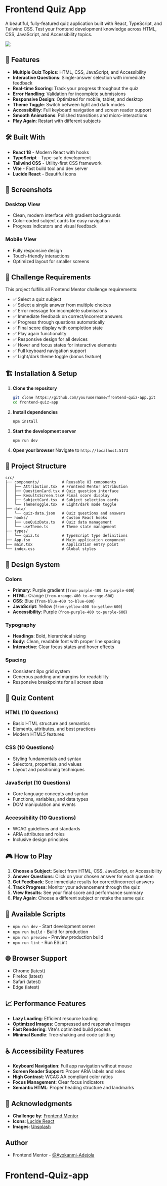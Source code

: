 # Frontend Quiz App

A beautiful, fully-featured quiz application built with React, TypeScript, and Tailwind CSS. Test your frontend development knowledge across HTML, CSS, JavaScript, and Accessibility topics.

![](image-1.png)

## 🌟 Features

- **Multiple Quiz Topics**: HTML, CSS, JavaScript, and Accessibility
- **Interactive Questions**: Single-answer selection with immediate feedback
- **Real-time Scoring**: Track your progress throughout the quiz
- **Error Handling**: Validation for incomplete submissions
- **Responsive Design**: Optimized for mobile, tablet, and desktop
- **Theme Toggle**: Switch between light and dark modes
- **Accessibility**: Full keyboard navigation and screen reader support
- **Smooth Animations**: Polished transitions and micro-interactions
- **Play Again**: Restart with different subjects



## 🛠️ Built With

- **React 18** - Modern React with hooks
- **TypeScript** - Type-safe development
- **Tailwind CSS** - Utility-first CSS framework
- **Vite** - Fast build tool and dev server
- **Lucide React** - Beautiful icons

## 📱 Screenshots

### Desktop View
- Clean, modern interface with gradient backgrounds
- Color-coded subject cards for easy navigation
- Progress indicators and visual feedback

### Mobile View
- Fully responsive design
- Touch-friendly interactions
- Optimized layout for smaller screens

## 🎯 Challenge Requirements

This project fulfills all Frontend Mentor challenge requirements:

- ✅ Select a quiz subject
- ✅ Select a single answer from multiple choices
- ✅ Error message for incomplete submissions
- ✅ Immediate feedback on correct/incorrect answers
- ✅ Progress through questions automatically
- ✅ Final score display with completion state
- ✅ Play again functionality
- ✅ Responsive design for all devices
- ✅ Hover and focus states for interactive elements
- ✅ Full keyboard navigation support
- ✅ Light/dark theme toggle (bonus feature)

## 🏗️ Installation & Setup

1. **Clone the repository**
   ```bash
   git clone https://github.com/yourusername/frontend-quiz-app.git
   cd frontend-quiz-app
   ```

2. **Install dependencies**
   ```bash
   npm install
   ```

3. **Start the development server**
   ```bash
   npm run dev
   ```

4. **Open your browser**
   Navigate to `http://localhost:5173`

## 📁 Project Structure

```
src/
├── components/          # Reusable UI components
│   ├── Attribution.tsx  # Frontend Mentor attribution
│   ├── QuestionCard.tsx # Quiz question interface
│   ├── ResultsScreen.tsx# Final score display
│   ├── SubjectCard.tsx  # Subject selection cards
│   └── ThemeToggle.tsx  # Light/dark mode toggle
├── data/
│   └── quiz-data.json   # Quiz questions and answers
├── hooks/               # Custom React hooks
│   ├── useQuizData.ts   # Quiz data management
│   └── useTheme.ts      # Theme state management
├── types/
│   └── quiz.ts          # TypeScript type definitions
├── App.tsx              # Main application component
├── main.tsx             # Application entry point
└── index.css            # Global styles
```

## 🎨 Design System

### Colors
- **Primary**: Purple gradient (`from-purple-400 to-purple-600`)
- **HTML**: Orange (`from-orange-400 to-orange-600`)
- **CSS**: Blue (`from-blue-400 to-blue-600`)
- **JavaScript**: Yellow (`from-yellow-400 to-yellow-600`)
- **Accessibility**: Purple (`from-purple-400 to-purple-600`)

### Typography
- **Headings**: Bold, hierarchical sizing
- **Body**: Clean, readable font with proper line spacing
- **Interactive**: Clear focus states and hover effects

### Spacing
- Consistent 8px grid system
- Generous padding and margins for readability
- Responsive breakpoints for all screen sizes

## 🧪 Quiz Content

### HTML (10 Questions)
- Basic HTML structure and semantics
- Elements, attributes, and best practices
- Modern HTML5 features

### CSS (10 Questions)
- Styling fundamentals and syntax
- Selectors, properties, and values
- Layout and positioning techniques

### JavaScript (10 Questions)
- Core language concepts and syntax
- Functions, variables, and data types
- DOM manipulation and events

### Accessibility (10 Questions)
- WCAG guidelines and standards
- ARIA attributes and roles
- Inclusive design principles

## 🎮 How to Play

1. **Choose a Subject**: Select from HTML, CSS, JavaScript, or Accessibility
2. **Answer Questions**: Click on your chosen answer for each question
3. **Get Feedback**: See immediate results for correct/incorrect answers
4. **Track Progress**: Monitor your advancement through the quiz
5. **View Results**: See your final score and performance summary
6. **Play Again**: Choose a different subject or retake the same quiz

## 🔧 Available Scripts

- `npm run dev` - Start development server
- `npm run build` - Build for production
- `npm run preview` - Preview production build
- `npm run lint` - Run ESLint

## 🌐 Browser Support

- Chrome (latest)
- Firefox (latest)
- Safari (latest)
- Edge (latest)

## 📈 Performance Features

- **Lazy Loading**: Efficient resource loading
- **Optimized Images**: Compressed and responsive images
- **Fast Rendering**: Vite's optimized build process
- **Minimal Bundle**: Tree-shaking and code splitting

## ♿ Accessibility Features

- **Keyboard Navigation**: Full app navigation without mouse
- **Screen Reader Support**: Proper ARIA labels and roles
- **High Contrast**: WCAG AA compliant color ratios
- **Focus Management**: Clear focus indicators
- **Semantic HTML**: Proper heading structure and landmarks



## 🙏 Acknowledgments

- **Challenge by**: [Frontend Mentor](https://www.frontendmentor.io)
- **Icons**: [Lucide React](https://lucide.dev)
- **Images**: [Unsplash](https://unsplash.com)

## Author

- Frontend Mentor - [@Ayokanmi-Adejola](https://www.frontendmentor.io/profile/Ayokanmi-Adejola)

# Frontend-Quiz-app
